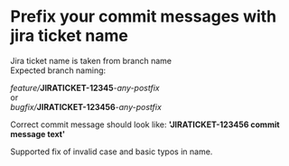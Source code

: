 # Prefix your commit messages with jira ticket name


Jira ticket name is taken from branch name<br/>
Expected branch naming:

<i>feature/</i><b>JIRATICKET-12345</b><i>-any-postfix</i><br/>
or<br/>
<i>bugfix/</i><b>JIRATICKET-123456</b><i>-any-postfix</i><br/>

Correct commit message should look like: <b>'JIRATICKET-123456 commit message text'</b>

Supported fix of invalid case and basic typos in name.